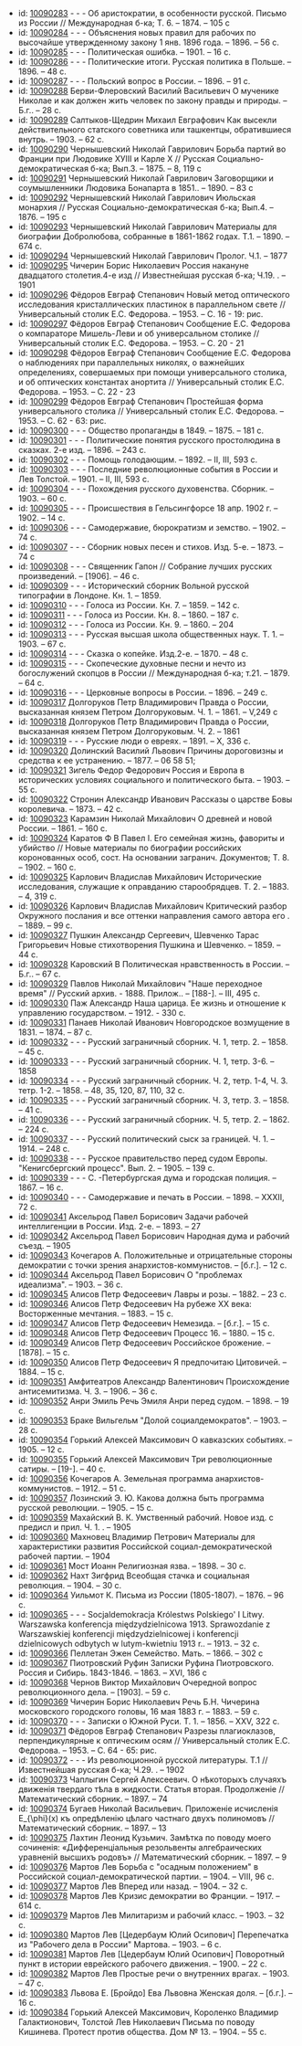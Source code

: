 <ul>
<li>id: <a href="http://books.e-heritage.ru/book/10090283">10090283</a>	- - - Об аристократии, в особенности русской. Письмо из России // Международная б-ка; Т. 6. – 1874. – 105 с</li>
<li>id: <a href="http://books.e-heritage.ru/book/10090284">10090284</a>	- - - Объяснения новых правил для рабочих по высочайше утвержденному закону 1 янв. 1896 года. – 1896. – 56 с.</li>
<li>id: <a href="http://books.e-heritage.ru/book/10090285">10090285</a>	- - - Политическая ошибка. – 1901. – 16 с.</li>
<li>id: <a href="http://books.e-heritage.ru/book/10090286">10090286</a>	- - - Политические итоги. Русская политика в Польше. – 1896. – 48 с.</li>
<li>id: <a href="http://books.e-heritage.ru/book/10090287">10090287</a>	- - - Польский вопрос в России. – 1896. – 91 с.</li>
<li>id: <a href="http://books.e-heritage.ru/book/10090288">10090288</a>	Берви-Флеровский Василий Васильевич О мученике Николае и как должен жить человек по закону правды и природы. – Б.г.. – 28 с.</li>
<li>id: <a href="http://books.e-heritage.ru/book/10090289">10090289</a>	Салтыков-Щедрин Михаил Евграфович Как высекли действительного статского советника или ташкентцы, обратившиеся внутрь. – 1903. – 62 с.</li>
<li>id: <a href="http://books.e-heritage.ru/book/10090290">10090290</a>	Чернышевский Николай Гаврилович Борьба партий во Франции при Людовике ХУIII и Карле Х // Русская Социально-демократическая б-ка; Вып.3. – 1875. – 8, 119 с</li>
<li>id: <a href="http://books.e-heritage.ru/book/10090291">10090291</a>	Чернышевский Николай Гаврилович Заговорщики и соумышленники Людовика Бонапарта в 1851.. – 1890. – 83 с</li>
<li>id: <a href="http://books.e-heritage.ru/book/10090292">10090292</a>	Чернышевский Николай Гаврилович Июльская монархия // Русская Социально-демократическая б-ка; Вып.4. – 1876. – 195 с</li>
<li>id: <a href="http://books.e-heritage.ru/book/10090293">10090293</a>	Чернышевский Николай Гаврилович Материалы для биографии Добролюбова, собранные в 1861-1862 годах. Т.1. – 1890. – 674 с.</li>
<li>id: <a href="http://books.e-heritage.ru/book/10090294">10090294</a>	Чернышевский Николай Гаврилович Пролог. Ч.1. – 1877</li>
<li>id: <a href="http://books.e-heritage.ru/book/10090295">10090295</a>	Чичерин Борис Николаевич Россия накануне двадцатого столетия.4-е изд // Известнейшая русская б-ка; Ч.19. . – 1901</li>
<li>id: <a href="http://books.e-heritage.ru/book/10090296">10090296</a>	Фёдоров Евграф Степанович Новый метод оптического исследования кристаллических пластинок в параллельном свете // Универсальный столик Е.С. Федорова. – 1953. – С. 16 - 19: рис.</li>
<li>id: <a href="http://books.e-heritage.ru/book/10090297">10090297</a>	Фёдоров Евграф Степанович Сообщение Е.С. Федорова о компараторе Мишель-Леви и об универсальном столике // Универсальный столик Е.С. Федорова. – 1953. – С. 20 - 21</li>
<li>id: <a href="http://books.e-heritage.ru/book/10090298">10090298</a>	Фёдоров Евграф Степанович Сообщение Е.С. Федорова о наблюдениях при параллельных николях, о важнейших определениях, совершаемых при помощи универсального столика, и об оптических константах анортита // Универсальный столик Е.С. Федорова. – 1953. – С. 22 - 23</li>
<li>id: <a href="http://books.e-heritage.ru/book/10090299">10090299</a>	Фёдоров Евграф Степанович Простейшая форма универсального столика // Универсальный столик Е.С. Федорова. – 1953. – С. 62 - 63: рис.</li>
<li>id: <a href="http://books.e-heritage.ru/book/10090300">10090300</a>	- - - Общество пропаганды в 1849. – 1875. – 181 с.</li>
<li>id: <a href="http://books.e-heritage.ru/book/10090301">10090301</a>	- - - Политические понятия русского простолюдина в сказках. 2-е изд. – 1896. – 243 с.</li>
<li>id: <a href="http://books.e-heritage.ru/book/10090302">10090302</a>	- - - Помощь голодающим. – 1892. – II, III, 593 с.</li>
<li>id: <a href="http://books.e-heritage.ru/book/10090303">10090303</a>	- - - Последние революционные события в России и Лев Толстой. – 1901. – II, III, 593 с.</li>
<li>id: <a href="http://books.e-heritage.ru/book/10090304">10090304</a>	- - - Похождения русского духовенства. Сборник. – 1903. – 60 с.</li>
<li>id: <a href="http://books.e-heritage.ru/book/10090305">10090305</a>	- - - Происшествия в Гельсингфорсе 18 апр. 1902 г. – 1902. – 14 с.</li>
<li>id: <a href="http://books.e-heritage.ru/book/10090306">10090306</a>	- - - Самодержавие, бюрократизм и земство. – 1902. – 74 с.</li>
<li>id: <a href="http://books.e-heritage.ru/book/10090307">10090307</a>	- - - Сборник новых песен и стихов. Изд. 5-е. – 1873. – 74 с</li>
<li>id: <a href="http://books.e-heritage.ru/book/10090308">10090308</a>	- - - Священник Гапон // Собрание лучших русских произведений. – [1906]. – 46 с.</li>
<li>id: <a href="http://books.e-heritage.ru/book/10090309">10090309</a>	- - - Исторический сборник Вольной русской типографии в Лондоне. Кн. 1. – 1859.</li>
<li>id: <a href="http://books.e-heritage.ru/book/10090310">10090310</a>	- - - Голоса из России. Кн. 7. – 1859. – 142 с.</li>
<li>id: <a href="http://books.e-heritage.ru/book/10090311">10090311</a>	- - - Голоса из России. Кн. 8. – 1860. – 187 с.</li>
<li>id: <a href="http://books.e-heritage.ru/book/10090312">10090312</a>	- - - Голоса из России. Кн. 9. – 1860. – 204</li>
<li>id: <a href="http://books.e-heritage.ru/book/10090313">10090313</a>	- - - Русская высшая школа общественных наук. Т. 1. – 1903. – 67 с.</li>
<li>id: <a href="http://books.e-heritage.ru/book/10090314">10090314</a>	- - - Сказка о копейке. Изд.2-е. – 1870. – 48 с.</li>
<li>id: <a href="http://books.e-heritage.ru/book/10090315">10090315</a>	- - - Скопеческие духовные песни и нечто из богослужений скопцов в России // Международная б-ка; т.21. – 1879. – 64 с.</li>
<li>id: <a href="http://books.e-heritage.ru/book/10090316">10090316</a>	- - - Церковные вопросы в России. – 1896. – 249 с.</li>
<li>id: <a href="http://books.e-heritage.ru/book/10090317">10090317</a>	Долгоруков Петр Владимирович Правда о России, высказанная князем Петром Долгоруковым. Ч. 1. – 1861. – V,249 с</li>
<li>id: <a href="http://books.e-heritage.ru/book/10090318">10090318</a>	Долгоруков Петр Владимирович Правда о России, высказанная князем Петром Долгоруковым. Ч. 2. – 1861</li>
<li>id: <a href="http://books.e-heritage.ru/book/10090319">10090319</a>	- - - Русские люди о евреях. – 1891. – Х, 336 с.</li>
<li>id: <a href="http://books.e-heritage.ru/book/10090320">10090320</a>	Долинский Василий Львович Причины дороговизны и средства к ее устранению. – 1877. – 06 58 51;</li>
<li>id: <a href="http://books.e-heritage.ru/book/10090321">10090321</a>	Зигель Федор Федорович Россия и Европа в исторических условиях социального и политического быта. – 1903. – 55 с.</li>
<li>id: <a href="http://books.e-heritage.ru/book/10090322">10090322</a>	Стронин Александр Иванович Рассказы о царстве Бовы королевича. – 1873. – 42 с.</li>
<li>id: <a href="http://books.e-heritage.ru/book/10090323">10090323</a>	Карамзин Николай Михайлович О древней и новой России. – 1861. – 160 с.</li>
<li>id: <a href="http://books.e-heritage.ru/book/10090324">10090324</a>	Каратов Ф В Павел I. Его семейная жизнь, фавориты и убийство // Новые материалы по биографии российских коронованных особ, сост. На основании загранич. Документов; Т. 8. – 1902. – 160 с.</li>
<li>id: <a href="http://books.e-heritage.ru/book/10090325">10090325</a>	Карлович Владислав Михайлович Исторические исследования, служащие к оправданию старообрядцев. Т. 2. – 1883. – 4, 319 с.</li>
<li>id: <a href="http://books.e-heritage.ru/book/10090326">10090326</a>	Карлович Владислав Михайлович Критический разбор Окружного послания и все оттенки направления самого автора его . – 1889. – 99 с.</li>
<li>id: <a href="http://books.e-heritage.ru/book/10090327">10090327</a>	Пушкин Александр Сергеевич, Шевченко Тарас Григорьевич Новые стихотворения Пушкина и Шевченко. – 1859. – 44 с.</li>
<li>id: <a href="http://books.e-heritage.ru/book/10090328">10090328</a>	Каровский В Политическая нравственность в России. – Б.г.. – 67 с.</li>
<li>id: <a href="http://books.e-heritage.ru/book/10090329">10090329</a>	Павлов Николай Михайлович "Наше переходное время" // Русский архив. - 1888. Прилож.. – [188-]. – III, 495 с.</li>
<li>id: <a href="http://books.e-heritage.ru/book/10090330">10090330</a>	Паж Александр Наша царица. Ее жизнь и отношение к управлению государством. – 1912. - 330 с.</li>
<li>id: <a href="http://books.e-heritage.ru/book/10090331">10090331</a>	Панаев Николай Иванович Новгородское возмущение в 1831. – 1874. – 87 с.</li>
<li>id: <a href="http://books.e-heritage.ru/book/10090332">10090332</a>	- - - Русский заграничный сборник. Ч. 1, тетр. 2. – 1858. – 45 с.</li>
<li>id: <a href="http://books.e-heritage.ru/book/10090333">10090333</a>	- - - Русский заграничный сборник. Ч. 1, тетр. 3-6. – 1858</li>
<li>id: <a href="http://books.e-heritage.ru/book/10090334">10090334</a>	- - - Русский заграничный сборник. Ч. 2, тетр. 1-4, Ч. 3. тетр. 1-2. – 1858. – 48, 35, 120, 87, 110, 32 с.</li>
<li>id: <a href="http://books.e-heritage.ru/book/10090335">10090335</a>	- - - Русский заграничный сборник. Ч. 3, тетр. 3. – 1858. – 41 с.</li>
<li>id: <a href="http://books.e-heritage.ru/book/10090336">10090336</a>	- - - Русский заграничный сборник. Ч. 5, тетр. 2. – 1862. – 224 с.</li>
<li>id: <a href="http://books.e-heritage.ru/book/10090337">10090337</a>	- - - Русский политический сыск за границей. Ч. 1. – 1914. – 248 c.</li>
<li>id: <a href="http://books.e-heritage.ru/book/10090338">10090338</a>	- - - Русское правительство перед судом Европы. "Кенигсбергский процесс". Вып. 2. – 1905. – 139 с.</li>
<li>id: <a href="http://books.e-heritage.ru/book/10090339">10090339</a>	- - - С. -Петербургская дума и городская полиция. – 1867. – 16 c.</li>
<li>id: <a href="http://books.e-heritage.ru/book/10090340">10090340</a>	- - - Самодержавие и печать в России. – 1898. – XXXII, 72 c.</li>
<li>id: <a href="http://books.e-heritage.ru/book/10090341">10090341</a>	Аксельрод Павел Борисович Задачи рабочей интеллигенции в России. Изд. 2-е. – 1893. – 27</li>
<li>id: <a href="http://books.e-heritage.ru/book/10090342">10090342</a>	Аксельрод Павел Борисович Народная дума и рабочий съезд. – 1905</li>
<li>id: <a href="http://books.e-heritage.ru/book/10090343">10090343</a>	Кочегаров А. Положительные и отрицательные стороны демократии с точки зрения анархистов-коммунистов. – [б.г.]. – 12 с.</li>
<li>id: <a href="http://books.e-heritage.ru/book/10090344">10090344</a>	Аксельрод Павел Борисович О "проблемах идеализма". – 1903. – 36 с.</li>
<li>id: <a href="http://books.e-heritage.ru/book/10090345">10090345</a>	Алисов Петр Федосеевич Лавры и розы. – 1882. – 23 с.</li>
<li>id: <a href="http://books.e-heritage.ru/book/10090346">10090346</a>	Алисов Петр Федосеевич На рубеже ХХ века: Восторженные мечтания. – 1883. – 15 с.</li>
<li>id: <a href="http://books.e-heritage.ru/book/10090347">10090347</a>	Алисов Петр Федосеевич Немезида. – [б.г.]. – 15 с.</li>
<li>id: <a href="http://books.e-heritage.ru/book/10090348">10090348</a>	Алисов Петр Федосеевич Процесс 16. – 1880. – 15 с.</li>
<li>id: <a href="http://books.e-heritage.ru/book/10090349">10090349</a>	Алисов Петр Федосеевич Российское брожение. – [1878]. – 15 с.</li>
<li>id: <a href="http://books.e-heritage.ru/book/10090350">10090350</a>	Алисов Петр Федосеевич Я предпочитаю Цитовичей. – 1884. – 15 с.</li>
<li>id: <a href="http://books.e-heritage.ru/book/10090351">10090351</a>	Амфитеатров Александр Валентинович Происхождение антисемитизма. Ч. 3. – 1906. – 36 с.</li>
<li>id: <a href="http://books.e-heritage.ru/book/10090352">10090352</a>	Анри Эмиль Речь Эмиля Анри перед судом. – 1898. – 19 c.</li>
<li>id: <a href="http://books.e-heritage.ru/book/10090353">10090353</a>	Браке Вильгельм "Долой социалдемократов". – 1903. – 28 с.</li>
<li>id: <a href="http://books.e-heritage.ru/book/10090354">10090354</a>	Горький Алексей Максимович О кавказских событиях. – 1905. – 12 с.</li>
<li>id: <a href="http://books.e-heritage.ru/book/10090355">10090355</a>	Горький Алексей Максимович Три революционные сатиры. – [19-]. – 40 с.</li>
<li>id: <a href="http://books.e-heritage.ru/book/10090356">10090356</a>	Кочегаров А. Земельная программа анархистов-коммунистов. – 1912. – 51 с.</li>
<li>id: <a href="http://books.e-heritage.ru/book/10090357">10090357</a>	Лозинский Э. Ю. Какова должна быть программа русской революции. – 1905. – 15 с.</li>
<li>id: <a href="http://books.e-heritage.ru/book/10090359">10090359</a>	Махайский В. К. Умственный рабочий. Новое изд. с предисл и прил. Ч. 1. . – 1905</li>
<li>id: <a href="http://books.e-heritage.ru/book/10090360">10090360</a>	Махновец Владимир Петрович Материалы для характеристики развития Российской социал-демократической рабочей партии. – 1904</li>
<li>id: <a href="http://books.e-heritage.ru/book/10090361">10090361</a>	Мост Иоанн Религиозная язва. – 1898. – 30 с.</li>
<li>id: <a href="http://books.e-heritage.ru/book/10090362">10090362</a>	Нахт Зигфрид Всеобщая стачка и социальная революция. – 1904. – 30 с.</li>
<li>id: <a href="http://books.e-heritage.ru/book/10090364">10090364</a>	Уильмот К. Письма из России (1805-1807). – 1876. – 96 с.</li>
<li>id: <a href="http://books.e-heritage.ru/book/10090365">10090365</a>	- - - Socjaldemokracja Królestws Polskiego' I Litwy. Warszawska konferencja międzydzielnicowa 1913. Sprawozdanie z Warszawskiej konferencji międzydzielnicowej i konferencji dzielnicowych odbytych w lutym-kwietniu 1913 r.. – 1913. – 32 с.</li>
<li>id: <a href="http://books.e-heritage.ru/book/10090366">10090366</a>	Пеллетан Эжен Семейство. Мать. – 1866. – 302 с</li>
<li>id: <a href="http://books.e-heritage.ru/book/10090367">10090367</a>	Пиотровский Руфин Записки Руфина Пиотровского. Россия и Сибирь. 1843-1846. – 1863. – XVI, 186 с</li>
<li>id: <a href="http://books.e-heritage.ru/book/10090368">10090368</a>	Чернов Виктор Михайлович Очередной вопрос революционного дела. – [1903]. – 59 с.</li>
<li>id: <a href="http://books.e-heritage.ru/book/10090369">10090369</a>	Чичерин Борис Николаевич Речь Б.Н. Чичерина московского городского головы, 16 мая 1883 г. – 1883. – 59 с.</li>
<li>id: <a href="http://books.e-heritage.ru/book/10090370">10090370</a>	- - - Записки о Южной Руси. Т. 1. – 1856. – XXV, 322 с.</li>
<li>id: <a href="http://books.e-heritage.ru/book/10090371">10090371</a>	Фёдоров Евграф Степанович Разрезы плагиоклазов, перпендикулярные к оптическим осям // Универсальный столик Е.С. Федорова. – 1953. – С. 64 - 65: рис.</li>
<li>id: <a href="http://books.e-heritage.ru/book/10090372">10090372</a>	- - - Из революционной русской литературы. Т.1 // Известнейшая русская б-ка; Ч.29. . – 1902</li>
<li>id: <a href="http://books.e-heritage.ru/book/10090373">10090373</a>	Чаплыгин Сергей Алексеевич. О нѣкоторыхъ случаяхъ движенiя твердаго тѣла в жидкости. Статья вторая. Продолженiе // Математический сборник. – 1897. – 74</li>
<li>id: <a href="http://books.e-heritage.ru/book/10090374">10090374</a>	Бугаев Николай Васильевич. Приложенiе исчисленiя Е_{\phi}(x) къ опредѣленiю цѣлаго частнаго двухъ полиномовъ // Математический сборник. – 1897. – 13</li>
<li>id: <a href="http://books.e-heritage.ru/book/10090375">10090375</a>	Лахтин Леонид Кузьмич. Замѣтка по поводу моего сочиненiя: «Дифференцiальныя резольвенты алгебраических уравненiй высшихъ родовъ» // Математический сборник. – 1897. – 9</li>
<li>id: <a href="http://books.e-heritage.ru/book/10090376">10090376</a>	Мартов Лев Борьба с "осадным положением" в Российской социал-демократической партии. – 1904. – VIII, 96 с.</li>
<li>id: <a href="http://books.e-heritage.ru/book/10090377">10090377</a>	Мартов Лев Вперед или назад. – 1904. – 32 с.</li>
<li>id: <a href="http://books.e-heritage.ru/book/10090378">10090378</a>	Мартов Лев Кризис демократии во Франции. – 1917. – 614 с.</li>
<li>id: <a href="http://books.e-heritage.ru/book/10090379">10090379</a>	Мартов Лев Милитаризм и рабочий класс. – 1903. – 32 с.</li>
<li>id: <a href="http://books.e-heritage.ru/book/10090380">10090380</a>	Мартов Лев [Цедербаум Юлий Осипович] Перепечатка из "Рабочего дела в России" Мартова. – 1903. – 6 с.</li>
<li>id: <a href="http://books.e-heritage.ru/book/10090381">10090381</a>	Мартов Лев [Цедербаум Юлий Осипович] Поворотный пункт в истории еврейского рабочего движения. – 1900. – 22 с.</li>
<li>id: <a href="http://books.e-heritage.ru/book/10090382">10090382</a>	Мартов Лев Простые речи о внутренних врагах. – 1903. – 47 с.</li>
<li>id: <a href="http://books.e-heritage.ru/book/10090383">10090383</a>	Львова Е. [Бройдо] Ева Львовна Женская доля. – [б.г.]. – 16 с.</li>
<li>id: <a href="http://books.e-heritage.ru/book/10090384">10090384</a>	Горький Алексей Максимович, Короленко Владимир Галактионович, Толстой Лев Николаевич Письма по поводу Кишинева. Протест против общества. Дом № 13. – 1904. – 55 с.</li>
</ul>
